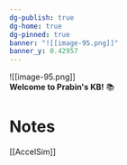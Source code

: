 ```yaml
---
dg-publish: true
dg-home: true
dg-pinned: true
banner: "![[image-95.png]]"
banner_y: 0.42957
---
```


![[image-95.png]]  
**Welcome to Prabin's KB!** 📚

# Notes

[[AccelSim]]
